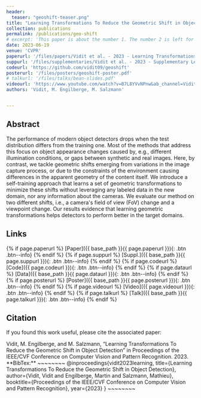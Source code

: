 ```yaml
---
header:
  teaser: "geoshift-teaser.png"
title: "Learning Transformations To Reduce the Geometric Shift in Object Detection"
collection: publications
permalink: /publications/geo-shift
# excerpt: 'This paper is about the number 1. The number 2 is left for future work.'
date: 2023-06-19
venue: 'CVPR'
paperurl: '/files/papers/Vidit et al. - 2023 - Learning Transformations To Reduce the Geometric Shift in Object Detection.pdf'
suppurl: '/files/supplementaries/Vidit et al. - 2023 - Supplementary Learning Transformations To Reduce the Geometric Shift in Object Detection.pdf'
codeurl: 'https://github.com/vidit09/geoshift'
posterurl: '/files/posters/geoshift-poster.pdf'
# talkurl: '/files/talks/bean-slides.pdf'
videourl: 'https://www.youtube.com/watch?v=B7L8YVvNPnw&ab_channel=Vidits'
authors: 'Vidit, M. Engilberge, M. Salzmann'


---
```

## Abstract

The performance of modern object detectors drops when the test distribution differs from the training one. Most of the methods that address this focus on object appearance changes caused by, e.g., different illumination conditions, or gaps between synthetic and real images. Here, by contrast, we tackle geometric shifts emerging from variations in the image capture process, or due to the constraints of the environment causing differences in the apparent geometry of the content itself. We introduce a self-training approach that learns a set of geometric transformations to minimize these shifts without leveraging any labeled data in the new domain, nor any information about the cameras. We evaluate our method on two different shifts, i.e., a camera's field of view (FoV) change and a viewpoint change. Our results evidence that learning geometric transformations helps detectors to perform better in the target domains.  

## Links

{% if page.paperurl %} [Paper]({{ base_path }}{{ page.paperurl }}){: .btn .btn--info} {% endif %} {% if page.suppurl %} [Suppl.]({{ base_path }}{{ page.suppurl }}){: .btn .btn--info} {% endif %} {% if page.codeurl %} [Code]({{ page.codeurl }}){: .btn .btn--info} {% endif %} {% if page.dataurl %} [Data]({{ base_path }}{{ page.dataurl }}){: .btn .btn--info} {% endif %} {% if page.posterurl %} [Poster]({{ base_path }}{{ page.posterurl }}){: .btn .btn--info} {% endif %} {% if page.videourl %} [Video]({{ page.videourl }}){: .btn .btn--info} {% endif %} {% if page.talkurl %} [Talk]({{ base_path }}{{ page.talkurl }}){: .btn .btn--info} {% endif %}

## Citation

If you found this work useful, please cite the associated paper:

<div class="notice--info">
Vidit, M. Engilberge, and M. Salzmann, “Learning Transformations To Reduce the Geometric Shift in Object Detection” in Proceedings of the IEEE/CVF Conference on Computer Vision and Pattern Recognition. 2023.
</div>

<div class="notice--info" markdown="1">
**BibTex:**
~~~~~~~~
@inproceedings{vidit2023learning,
  title={Learning Transformations To Reduce the Geometric Shift in Object Detection},
  author={Vidit, Vidit and Engilberge, Martin and Salzmann, Mathieu},
  booktitle={Proceedings of the IEEE/CVF Conference on Computer Vision and Pattern Recognition},
  year={2023}
}
~~~~~~~~
</div>

